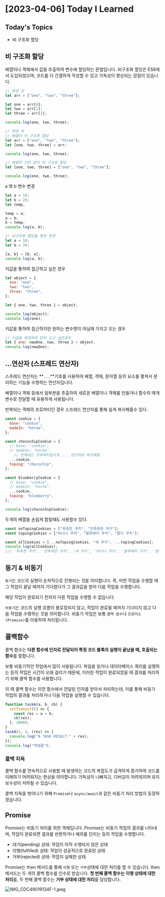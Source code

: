 # **[2023-04-06] Today I Learned**

## **Today's Topics**

- 비 구조화 할당

## 비 구조화 할당

배열이나 객체에서 값을 추출하여 변수에 할당하는 문법입니다. 비구조화 할당은 ES6에서 도입되었으며, 코드를 더 간결하게 작성할 수 있고 가독성이 향상되는 장점이 있습니다.

```jsx
// 변경 전
let arr = ["one", "two", "three"];

let one = arr[0];
let two = arr[1];
let three = arr[2];

console.log(one, two, three);

// 변경 후
// 배열의 비 구조화 할당
let arr = ["one", "two", "three"];
let [one, two, three] = arr;

console.log(one, two, three);

// 배열의 선언 분리 비 구조화 할당
let [one, two, three] = ["one", "two", "three"];

console.log(one, two, three);
```

a 와 b 변수 변경

```jsx
let a = 10;
let b = 20;
let temp;

temp = a;
a = b;
b = temp;
console.log(a, b);

// 비구조화 할당을 통한 변경
let a = 10;
let b = 20;

[a, b] = [b, a];
console.log(a, b);
```

키값을 통하여 접근하고 싶은 경우

```jsx
let object = {
  one: "one",
  two: "two",
  three: "three",
};

let { one, two, three } = object;

console.log(object);
console.log(one);
```

키값을 통하여 접근하지만 원하는 변수명이 아닐때 가지고 오는 경우

```jsx
// 키값을 변경하여 받아 오고 싶은경우
let { one: newOne, two, three } = object;
console.log(newOne);
```

## …연산자 (스프레드 연산자)

스프레드 연산자는 **`...`**기호를 사용하여 배열, 객체, 문자열 등의 요소를 펼쳐서 분리하는 기능을 수행하는 연산자입니다.

배열이나 객체 등에서 일부분을 추출하여 새로운 배열이나 객체를 만들거나 함수의 매개변수로 전달할 때 유용하게 사용됩니다.

반복되는 객체의 프로퍼티인 경우 스프레드 연산자를 통해 쉽게 복사해올수 있다.

```jsx
const cookie = {
  base: "cookie",
  madeIn: "korea",
};

const chocochipCookie = {
  // base: "cookie",
  // madeIn: "korea",
	// 반복되는 프로퍼티임으로 ... 연산자로 복사해옴
  ...cookie,
  toping: "chocochip",
};

const blueberryCookie = {
  // base: "cookie",
  // madeIn: "korea",
  ...cookie,
  toping: "blueberry",
};

console.log(chocochipCookie);
```

두개의 배열을 손쉽게 합칠때도 사용할수 있다.

```jsx
const noTopingCookies = ["촉촉한 쿠키", "안촉촉한 쿠키"];
const topingCookies = ["바나나 쿠키", "블루베리 쿠키", "딸기 쿠키"];

const allCookies = [...noTopingCookies, "새 쿠키", ...topingCookies];
console.log(allCookies);
//[ '촉촉한 쿠키', '안촉촉한 쿠키', '새 쿠키', '바나나 쿠키', '블루베리 쿠키', '딸기 쿠키' ]

```

## 동기 & 비동기

`동기`는 코드의 실행이 순차적으로 진행되는 것을 의미합니다. 즉, 어떤 작업을 수행할 때 그 작업이 끝날 때까지 기다렸다가 그 결과값을 받아 다음 작업을 수행합니다.

해당 작업이 완료되기 전까지 다른 작업을 수행할 수 없습니다.

`비동기`는 코드의 실행 흐름이 블로킹되지 않고, 작업이 완료될 때까지 기다리지 않고 다음 작업을 수행하는 것을 의미합니다. 비동기 작업은 보통 `콜백 함수`나 `프로미스(Promise)`를 이용하여 처리됩니다.

## 콜백함수

콜백 함수는 **다른 함수에 인자로 전달되어 특정 코드 블록의 실행이 끝났을 때, 호출되는 함수**를 말합니다.

보통 비동기적인 작업에서 많이 사용됩니다. 파일을 읽거나 데이터베이스 쿼리를 실행하는 등의 작업은 시간이 오래 걸리기 때문에, 이러한 작업이 완료되었을 때 결과를 처리하기 위해 콜백 함수를 사용합니다.

이 때 콜백 함수는 이전 함수에서 전달된 인자를 받아서 처리하는데, 이를 통해 비동기 작업의 결과를 처리하거나 다음 작업을 실행할 수 있습니다.

```jsx
function taskA(a, b, cb) {
  setTimeout(() => {
    const res = a + b;
    cb(res);
  }, 3000);
}
taskA(3, 4, (res) => {
  console.log("A TASK RESULT:" + res);
});
console.log("작업끝");
```

### 콜백 지옥

콜백 함수를 연속적으로 사용할 때 발생하는 코드의 복잡도가 급격하게 증가하여 코드를 이해하기 어려워지는 현상을 의미합니다. 가독성이 나빠지고, 디버깅이 어려워지며 유지보수성이 저하될 수 있습니다.

콜백 지옥을 벗어나기 위해 `Promise`나 `async/await`과 같은 비동기 처리 방법이 등장하였습니다.

## Promise

Promise는 비동기 처리를 위한 객체입니다. Promise는 비동기 작업의 결과를 나타내며, 작업이 완료되면 결과를 반환하거나 예외를 던지는 등의 작업을 수행합니다.

- 대기(pending) 상태: 작업이 아직 수행되지 않은 상태
- 이행(fulfilled) 상태: 작업이 성공적으로 완료된 상태
- 거부(rejected) 상태: 작업이 실패한 상태

Promise는 then 메서드를 통해 `이행` 또는 `거부`상태에 대한 처리를 할 수 있습니다. then 메서드는 두 개의 콜백 함수를 인수로 받습니다. **첫 번째 콜백 함수는 이행 상태에 대한 처리**를, 두 번째 콜백 함수는 **거부 상태에 대한 처리**를 담당합니다.

![IMG_CDC49019134F-1.jpeg](https://s3-us-west-2.amazonaws.com/secure.notion-static.com/1ed5653e-19a6-4a96-bc4d-c1db7057fa6f/IMG_CDC49019134F-1.jpeg)